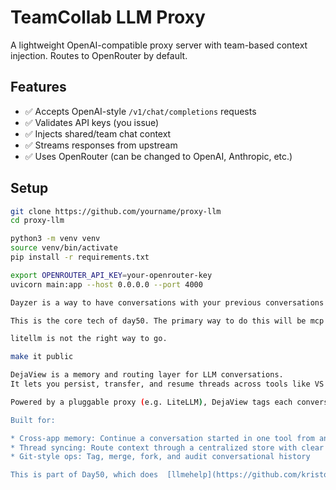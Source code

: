 # TeamCollab LLM Proxy

A lightweight OpenAI-compatible proxy server with team-based context injection.
Routes to OpenRouter by default.

## Features

- ✅ Accepts OpenAI-style `/v1/chat/completions` requests
- ✅ Validates API keys (you issue)
- ✅ Injects shared/team chat context
- ✅ Streams responses from upstream
- ✅ Uses OpenRouter (can be changed to OpenAI, Anthropic, etc.)

## Setup

```bash
git clone https://github.com/yourname/proxy-llm
cd proxy-llm

python3 -m venv venv
source venv/bin/activate
pip install -r requirements.txt

export OPENROUTER_API_KEY=your-openrouter-key
uvicorn main:app --host 0.0.0.0 --port 4000

Dayzer is a way to have conversations with your previous conversations and other peoples conversations and have them associated with work.

This is the core tech of day50. The primary way to do this will be mcp to recall, proxy to store.

litellm is not the right way to go.

make it public

DejaView is a memory and routing layer for LLM conversations.
It lets you persist, transfer, and resume threads across tools like VS Code, Aider, chat UIs, and agent shells — without losing context.

Powered by a pluggable proxy (e.g. LiteLLM), DejaView tags each conversation with a unique ID and tracks the flow across applications. Whether you're coding, chatting, or running agents, you can recall, merge, or branch conversations like source control for thought.

Built for:

* Cross-app memory: Continue a conversation started in one tool from any other
* Thread syncing: Route context through a centralized store with clear APIs
* Git-style ops: Tag, merge, fork, and audit conversational history

This is part of Day50, which does  [llmehelp](https://github.com/kristopolous/llmehelp), [streamdown](https://github.com/kristopolous/Streamdown), and [Week7](https://github.com/kristopolous/megacode) .

